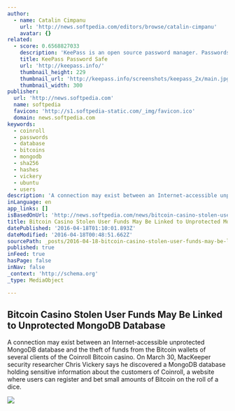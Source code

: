 ```yaml
---
author:
  - name: Catalin Cimpanu
    url: 'http://news.softpedia.com/editors/browse/catalin-cimpanu'
    avatar: {}
related:
  - score: 0.6568827033
    description: 'KeePass is an open source password manager. Passwords can be stored in highly-encrypted databases, which can be unlocked with one master password or key file.'
    title: KeePass Password Safe
    url: 'http://keepass.info/'
    thumbnail_height: 229
    thumbnail_url: 'http://keepass.info/screenshots/keepass_2x/main.jpg'
    thumbnail_width: 300
publisher:
  url: 'http://news.softpedia.com'
  name: softpedia
  favicon: 'http://s1.softpedia-static.com/_img/favicon.ico'
  domain: news.softpedia.com
keywords:
  - coinroll
  - passwords
  - database
  - bitcoins
  - mongodb
  - sha256
  - hashes
  - vickery
  - ubuntu
  - users
description: 'A connection may exist between an Internet-accessible unprotected MongoDB database and the theft of funds from the Bitcoin wallets of several clients of the Coinroll Bitcoin casino. On March 30, MacKeeper security researcher Chris Vickery says he discovered a MongoDB database holding sensitive information about the customers of Coinroll, a website where users can register and bet small amounts of Bitcoin on the roll of a dice.'
inLanguage: en
app_links: []
isBasedOnUrl: 'http://news.softpedia.com/news/bitcoin-casino-stolen-user-funds-may-be-linked-to-unprotected-mongodb-database-503090.shtml'
title: Bitcoin Casino Stolen User Funds May Be Linked to Unprotected MongoDB Database
datePublished: '2016-04-18T01:10:01.893Z'
dateModified: '2016-04-18T00:48:51.662Z'
sourcePath: _posts/2016-04-18-bitcoin-casino-stolen-user-funds-may-be-linked-to-unprotecte.md
published: true
inFeed: true
hasPage: false
inNav: false
_context: 'http://schema.org'
_type: MediaObject

---
```

<article style=""><h1>Bitcoin Casino Stolen User Funds May Be Linked to Unprotected MongoDB Database</h1><p>A connection may exist between an Internet-accessible unprotected MongoDB database and the theft of funds from the Bitcoin wallets of several clients of the Coinroll Bitcoin casino. On March 30, MacKeeper security researcher Chris Vickery says he discovered a MongoDB database holding sensitive information about the customers of Coinroll, a website where users can register and bet small amounts of Bitcoin on the roll of a dice.</p><img src="http://i1-news.softpedia-static.com/images/news2/bitcoin-casino-stolen-user-funds-may-be-linked-to-unprotected-mongodb-database-503090-2.png" /></article>